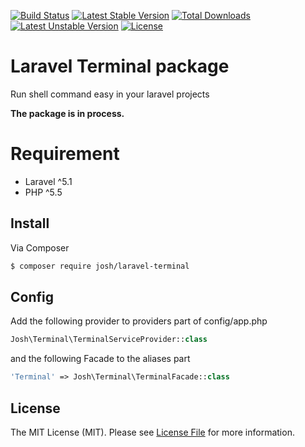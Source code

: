 [![Build Status](https://travis-ci.org/iamalirezaj/laravel-terminal.svg)](https://travis-ci.org/iamalirezaj/laravel-terminal)
[![Latest Stable Version](https://poser.pugx.org/josh/laravel-terminal/v/stable)](https://packagist.org/packages/josh/laravel-terminal)
[![Total Downloads](https://poser.pugx.org/josh/laravel-terminal/downloads)](https://packagist.org/packages/josh/laravel-terminal)
[![Latest Unstable Version](https://poser.pugx.org/josh/laravel-terminal/v/unstable)](//packagist.org/packages/josh/laravel-terminal)
[![License](https://poser.pugx.org/josh/laravel-terminal/license)](https://packagist.org/packages/josh/laravel-terminal)

# Laravel Terminal package
Run shell command easy in your laravel projects

**The package is in process.**

# Requirement
* Laravel ^5.1
* PHP ^5.5

## Install

Via Composer

``` bash
$ composer require josh/laravel-terminal
```

## Config

Add the following provider to providers part of config/app.php
``` php
Josh\Terminal\TerminalServiceProvider::class
```

and the following Facade to the aliases part
``` php
'Terminal' => Josh\Terminal\TerminalFacade::class
```

## License

The MIT License (MIT). Please see [License File](LICENSE.md) for more information.
